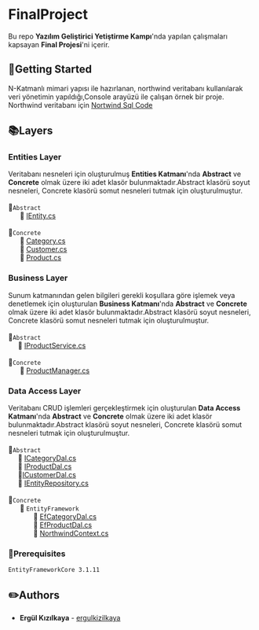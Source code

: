 # FinalProject
Bu repo **Yazılım Geliştirici Yetiştirme Kampı**'nda yapılan çalışmaları kapsayan **Final Projesi**'ni içerir.
## :pushpin:Getting Started
N-Katmanlı mimari yapısı ile hazırlanan, northwind veritabanı kullanılarak veri yönetimin yapıldığı,Console arayüzü ile çalışan örnek bir proje. Northwind veritabanı için [Nortwind Sql Code](https://github.com/microsoft/sql-server-samples/blob/master/samples/databases/northwind-pubs/instnwnd.sql)
## :books:Layers
### Entities Layer
Veritabanı nesneleri için oluşturulmuş **Entities Katmanı**'nda **Abstract** ve **Concrete** olmak üzere iki adet klasör bulunmaktadır.Abstract klasörü soyut nesneleri, Concrete klasörü somut nesneleri tutmak için oluşturulmuştur.  
<br>:file_folder:`Abstract`  
&nbsp;&nbsp;&nbsp;&nbsp;&nbsp;&nbsp;:page_facing_up: [IEntity.cs](https://github.com/ergulkizilkaya/FinalProject/blob/master/Entities/Abstract/IEntity.cs)
<br> <br> :file_folder:`Concrete`  
&nbsp;&nbsp;&nbsp;&nbsp;&nbsp;&nbsp;:page_facing_up: [Category.cs](https://github.com/ergulkizilkaya/FinalProject/blob/master/Entities/Concrete/Category.cs)  
&nbsp;&nbsp;&nbsp;&nbsp;&nbsp;&nbsp;:page_facing_up: [Customer.cs](https://github.com/ergulkizilkaya/FinalProject/blob/master/Entities/Concrete/Customer.cs)  
&nbsp;&nbsp;&nbsp;&nbsp;&nbsp;&nbsp;:page_facing_up: [Product.cs](https://github.com/ergulkizilkaya/FinalProject/blob/master/Entities/Concrete/Product.cs)  
###  Business Layer
Sunum katmanından gelen bilgileri gerekli koşullara göre işlemek veya denetlemek için oluşturulan **Business Katmanı**'nda **Abstract** ve **Concrete** olmak üzere iki adet klasör bulunmaktadır.Abstract klasörü soyut nesneleri, Concrete klasörü somut nesneleri tutmak için oluşturulmuştur.  
<br>:file_folder:`Abstract`  
&nbsp;&nbsp;&nbsp;&nbsp;&nbsp;:page_facing_up: [IProductService.cs](https://github.com/ergulkizilkaya/FinalProject/blob/master/Business/Abstract/IProductService.cs)
<br> <br> :file_folder:`Concrete`  
&nbsp;&nbsp;&nbsp;&nbsp;&nbsp;&nbsp;:page_facing_up: [ProductManager.cs](https://github.com/ergulkizilkaya/FinalProject/blob/master/Business/Concrete/ProductManager.cs)  
###  Data Access Layer
Veritabanı CRUD işlemleri gerçekleştirmek için oluşturulan **Data Access Katmanı**'nda **Abstract** ve **Concrete** olmak üzere iki adet klasör bulunmaktadır.Abstract klasörü soyut nesneleri, Concrete klasörü somut nesneleri tutmak için oluşturulmuştur.  
<br>:file_folder:`Abstract`  
&nbsp;&nbsp;&nbsp;&nbsp;&nbsp;:page_facing_up: [ICategoryDal.cs](https://github.com/ergulkizilkaya/FinalProject/blob/master/DataAccess/Abstract/ICategoryDal.cs)  
&nbsp;&nbsp;&nbsp;&nbsp;&nbsp;:page_facing_up: [IProductDal.cs](https://github.com/ergulkizilkaya/FinalProject/blob/master/DataAccess/Abstract/IProductDal.cs)  
&nbsp;&nbsp;&nbsp;&nbsp;&nbsp;:page_facing_up:[ICustomerDal.cs](https://github.com/ergulkizilkaya/FinalProject/blob/master/DataAccess/Abstract/ICustomerDal.cs)  
&nbsp;&nbsp;&nbsp;&nbsp;&nbsp;:page_facing_up: [IEntityRepository.cs](https://github.com/ergulkizilkaya/FinalProject/blob/master/DataAccess/Abstract/IEntityRepository.cs)
<br> <br> :file_folder:`Concrete`  
&nbsp;&nbsp;&nbsp;&nbsp;&nbsp;&nbsp;:file_folder: `EntityFramework`    
&nbsp;&nbsp;&nbsp;&nbsp;&nbsp;&nbsp;&nbsp;&nbsp;&nbsp;&nbsp;&nbsp;&nbsp;&nbsp;:page_facing_up: [EfCategoryDal.cs](https://github.com/ergulkizilkaya/FinalProject/blob/master/DataAccess/Concrete/EntityFramework/EfCategoryDal.cs)  
&nbsp;&nbsp;&nbsp;&nbsp;&nbsp;&nbsp;&nbsp;&nbsp;&nbsp;&nbsp;&nbsp;&nbsp;&nbsp;:page_facing_up: [EfProductDal.cs](https://github.com/ergulkizilkaya/FinalProject/blob/master/DataAccess/Concrete/EntityFramework/EfProductDal.cs)  
&nbsp;&nbsp;&nbsp;&nbsp;&nbsp;&nbsp;&nbsp;&nbsp;&nbsp;&nbsp;&nbsp;&nbsp;&nbsp;:page_facing_up: [NorthwindContext.cs](https://github.com/ergulkizilkaya/FinalProject/blob/master/DataAccess/Concrete/EntityFramework/NorthwindContext.cs)  
### :red_circle:Prerequisites
```
EntityFrameworkCore 3.1.11
```

## :pencil2:Authors
* **Ergül Kızılkaya** - [ergulkizilkaya](https://github.com/ergulkizilkaya)
